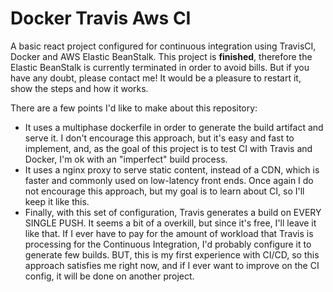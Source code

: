# Docker Travis Aws CI
A basic react project configured for continuous integration using TravisCI, Docker and AWS Elastic BeanStalk.
This project is **finished**, therefore the Elastic BeanStalk is currently terminated in order to avoid bills. But if you have any doubt, please contact me! It would be a pleasure to restart it, show the steps and how it works.

There are a few points I'd like to make about this repository:
- It uses a multiphase dockerfile in order to generate the build artifact and serve it. I don't encourage this approach, but it's easy and fast to implement, and, as the goal of this project is to test CI with Travis and Docker, I'm ok with an "imperfect" build process. 
- It uses a nginx proxy to serve static content, instead of a CDN, which is faster and commonly used on low-latency front ends. Once again I do not encourage this approach, but my goal is to learn about CI, so I'll keep it like this.
- Finally, with this set of configuration, Travis generates a build on EVERY SINGLE PUSH. It seems a bit of a overkill, but since it's free, I'll leave it like that. If I ever have to pay for the amount of workload that Travis is processing for the Continuous Integration, I'd probably configure it to generate few builds. BUT, this is my first experience with CI/CD, so this approach satisfies me right now, and if I ever want to improve on the CI config, it will be done on another project.
